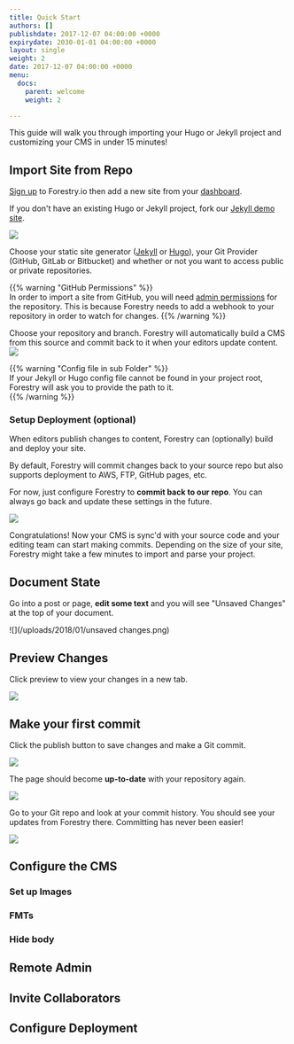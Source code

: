 ```yaml
---
title: Quick Start
authors: []
publishdate: 2017-12-07 04:00:00 +0000
expirydate: 2030-01-01 04:00:00 +0000
layout: single
weight: 2
date: 2017-12-07 04:00:00 +0000
menu:
  docs:
    parent: welcome
    weight: 2

---
```

This guide will walk you through importing your Hugo or Jekyll project and customizing your CMS in under 15 minutes!

## Import Site from Repo

[Sign up](https://app.forestry.io/signup/) to Forestry.io then add a new site from your [dashboard](https://app.forestry.io/dashboard).

If you don't have an existing Hugo or Jekyll project, fork our [Jekyll demo site](https://github.com/forestryio/belkirk-jekyll-demo).

<!-- check out our [product tour](/docs/welcome/tour/) where you can fork a demo project. or start a new project with our [Static From Scratch guide](/docs/guides/static-from-scratch). -->

![](/uploads/2018/01/import-site.png)

Choose your static site generator ([Jekyll](http://jekyllrb.com/) or [Hugo](http://gohugo.io/)), your Git Provider (GitHub,  GitLab or Bitbucket) and whether or not you want to access public or private repositories.

{{% warning "GitHub Permissions" %}}  
In order to import a site from GitHub, you will need [admin permissions](https://help.github.com/articles/repository-permission-levels-for-an-organization/) for the repository. This is because Forestry needs to add a webhook to your repository in order to watch for changes.
{{% /warning %}}

Choose your repository and branch. Forestry will automatically build a CMS from this source and commit back to it when your editors update content.
![](/uploads/2018/01/forestry-io-choose-repository.png)

{{% warning "Config file in sub Folder" %}}  
If your Jekyll or Hugo config file cannot be found in your project root, Forestry will ask you to provide the path to it.  
{{% /warning %}}

### Setup Deployment (optional)

When editors publish changes to content, Forestry can (optionally) build and deploy your site.

By default, Forestry will commit changes back to your source repo but also supports deployment to AWS, FTP, GitHub pages, etc.

For now, just configure Forestry to **commit back to our repo**.  You can always go back and update these settings in the future.

![](/uploads/2018/01/forestry-io-deployment-setup.png)

Congratulations! Now your CMS is sync'd with your source code and your editing team can start making commits.  Depending on the size of your site, Forestry might take a few minutes to import and parse your project.

## Document State

Go into a post or page, **edit some text** and you will see "Unsaved Changes" at the top of your document.

![](/uploads/2018/01/unsaved changes.png)

## Preview Changes

Click preview to view your changes in a new tab.

![](/uploads/2018/01/preview.png)

## Make your first commit

Click the publish button to save changes and make a Git commit.

![](/uploads/2018/01/publish-button.png)

The page should become **up-to-date** with your repository again.

![](/uploads/2018/01/up-to-date.png)

Go to your Git repo and look at your commit history.  You should see your updates from Forestry there. Committing has never been easier!

![](/uploads/2018/01/commits-1.png)

## Configure the CMS

### Set up Images

### FMTs

### Hide body

## Remote Admin

## Invite Collaborators

## Configure Deployment